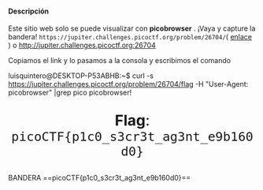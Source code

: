 #### Descripción

Este sitio web solo se puede visualizar con **picobrowser** . ¡Vaya y capture la bandera! `https://jupiter.challenges.picoctf.org/problem/26704/`( [enlace](https://jupiter.challenges.picoctf.org/problem/26704/) ) o http://jupiter.challenges.picoctf.org:26704

Copiamos el link y lo pasamos a la consola y escribimos el comando


luisquintero@DESKTOP-P53ABHB:~$ curl -s https://jupiter.challenges.picoctf.org/problem/26704/flag -H "User-Agent: picobrowser" |grep pico
         <!-- <strong>Title</strong> --> picobrowser!
            <p style="text-align:center; font-size:30px;"><b>Flag</b>: <code>picoCTF{p1c0_s3cr3t_ag3nt_e9b160d0}</code></p>




BANDERA
==picoCTF{p1c0_s3cr3t_ag3nt_e9b160d0}==



